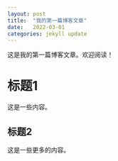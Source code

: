 ```yaml
---
layout: post
title:  "我的第一篇博客文章"
date:   2022-03-01
categories: jekyll update
---
```


这是我的第一篇博客文章。欢迎阅读！

# 标题1

这是一些内容。

## 标题2

这是一些更多的内容。